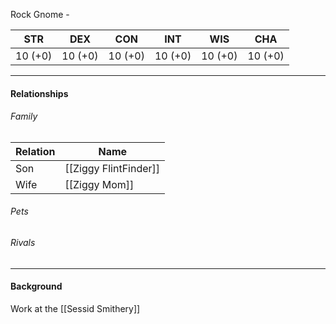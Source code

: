 Rock Gnome - <class>

STR | DEX | CON | INT | WIS | CHA
---- | ---- | ---- | ---- | ---- | ----  
10 (+0) | 10 (+0) | 10 (+0) | 10 (+0) | 10 (+0) | 10 (+0) | 

---

#### Relationships
###### Family
	
Relation | Name
------------ | ------------
Son | [[Ziggy FlintFinder]]
Wife | [[Ziggy Mom]]

###### Pets

###### Rivals

---

#### Background
<Description>
	
Work at the [[Sessid Smithery]]
